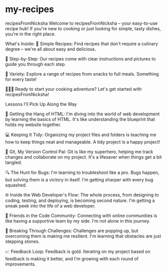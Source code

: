 # my-recipes

recipesFromNicksha
Welcome to recipesFromNicksha – your easy-to-use recipe hub!
If you're new to cooking or just looking for simple, tasty dishes, you're in the right place.

What's Inside:
🍳 Simple Recipes: Find recipes that don't require a culinary degree – we're all about easy and delicious.

👀 Step-by-Step: Our recipes come with clear instructions and pictures to guide you through each step.

🌮 Variety: Explore a range of recipes from snacks to full meals. Something for every taste!

🎉👩‍🍳
Ready to start your cooking adventure? Let's get started with recipesFromNicksha!


Lessons I'll Pick Up Along the Way

🧰 Getting the Hang of HTML: I'm diving into the world of web development by learning the basics of HTML. 
    It's like understanding the blueprint that holds my website together.

💻 Keeping It Tidy: Organizing my project files and folders is teaching me how to keep things neat and manageable. 
    A tidy project is a happy project!

🔄 Git, My Version Control Pal: Git is like my superhero, helping me track changes and collaborate on my project. 
    It's a lifesaver when things get a bit tangled.

🔍 The Hunt for Bugs: I'm learning to troubleshoot like a pro. Bugs happen, but solving them is a victory in itself.
    I'm getting sharper with every bug squashed.

🌐 Inside the Web Developer's Flow: The whole process, from designing to coding, testing, and deploying, is becoming second nature. 
    I'm getting a sneak peek into the life of a web developer.

🤝 Friends in the Code Community: Connecting with online communities is like having a supportive team by my side. 
    I'm not alone in this journey.

🚧 Breaking Through Challenges: Challenges are popping up, but overcoming them is making me resilient. 
    I'm learning that obstacles are just stepping stones.

📈 Feedback Loop: Feedback is gold. 
    Iterating on my project based on feedback is making it better, and I'm growing with each round of improvements.